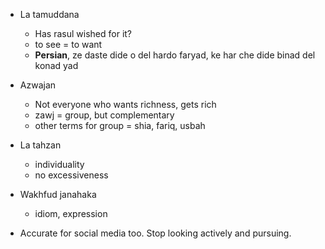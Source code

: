 - La tamuddana
  - Has rasul wished for it?
  - to see = to want
  - **Persian**, ze daste dide o del hardo faryad, ke har che dide binad del konad yad
- Azwajan
  - Not everyone who wants richness, gets rich
  - zawj = group, but complementary
  - other terms for group = shia, fariq, usbah
- La tahzan
  - individuality
  - no excessiveness
- Wakhfud janahaka
  - idiom, expression

- Accurate for social media too. Stop looking actively and pursuing.
